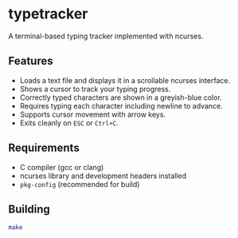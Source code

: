 # typetracker

A terminal-based typing tracker implemented with ncurses.

## Features

- Loads a text file and displays it in a scrollable ncurses interface.
- Shows a cursor to track your typing progress.
- Correctly typed characters are shown in a greyish-blue color.
- Requires typing each character including newline to advance.
- Supports cursor movement with arrow keys.
- Exits cleanly on `ESC` or `Ctrl+C`.

## Requirements

- C compiler (gcc or clang)
- ncurses library and development headers installed
- `pkg-config` (recommended for build)

## Building

```sh
make
